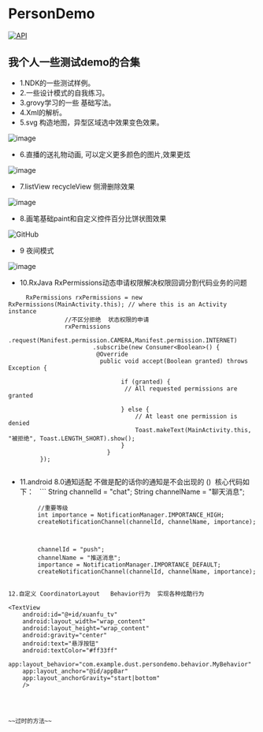 # PersonDemo

[![API](https://img.shields.io/badge/API-20%2B-brightgreen.svg?style=flat)](https://android-arsenal.com/api?level=20)

## 我个人一些测试demo的合集



* 1.NDK的一些测试样例。
* 2.一些设计模式的自我练习。
* 3.grovy学习的一些 基础写法。
* 4.Xml的解析。
* 5.svg 构造地图，异型区域选中效果变色效果。

 ![image](https://github.com/dust365/PersonDemo/blob/master/app/src/main/res/raw/map.gif)

* 6.直播的送礼物动画, 可以定义更多颜色的图片,效果更炫

 ![image](https://github.com/dust365/PersonDemo/blob/master/app/src/main/res/raw/start.gif)

* 7.listView recycleView 侧滑删除效果

 ![image](https://github.com/dust365/PersonDemo/blob/master/app/src/main/res/raw/slidingdelete.gif)
* 8.画笔基础paint和自定义控件百分比饼状图效果

 ![GitHub](https://github.com/dust365/PersonDemo/blob/master/app/src/main/res/raw/shanxing.png "GitHub,Social Coding")
 
 * 9 夜间模式 
 
  ![image](https://github.com/dust365/PersonDemo/blob/master/app/src/main/res/raw/nightGIF.gif)

 
 * 10.RxJava RxPermissions动态申请权限解决权限回调分割代码业务的问题
    
```
     RxPermissions rxPermissions = new RxPermissions(MainActivity.this); // where this is an Activity instance
                //不区分拒绝  状态权限的申请
                rxPermissions
                        .request(Manifest.permission.CAMERA,Manifest.permission.INTERNET)
                        .subscribe(new Consumer<Boolean>() {
                         @Override
                          public void accept(Boolean granted) throws Exception {

                                if (granted) {
                                 // All requested permissions are granted
                                  
                                } else {
                                    // At least one permission is denied
                                    Toast.makeText(MainActivity.this, "被拒绝", Toast.LENGTH_SHORT).show();
                                }
                            }
         });
                        
 ```
 
 * 11.android 8.0通知适配 不做是配的话你的通知是不会出现的  ()
  核心代码如下：
   ```
     String channelId = "chat";
            String channelName = "聊天消息";

            //重要等级
            int importance = NotificationManager.IMPORTANCE_HIGH;
            createNotificationChannel(channelId, channelName, importance);



            channelId = "push";
            channelName = "推送消息";
            importance = NotificationManager.IMPORTANCE_DEFAULT;
            createNotificationChannel(channelId, channelName, importance);
  ```

12.自定义 CoordinatorLayout   Behavior行为  实现各种炫酷行为
  ```
    <TextView
        android:id="@+id/xuanfu_tv"
        android:layout_width="wrap_content"
        android:layout_height="wrap_content"
        android:gravity="center"
        android:text="悬浮按钮"
        android:textColor="#ff33ff"
        app:layout_behavior="com.example.dust.persondemo.behavior.MyBehavior"
        app:layout_anchor="@id/appBar"
        app:layout_anchorGravity="start|bottom"
        />

  ```
  
 
 
~~过时的方法~~

 
 
 
